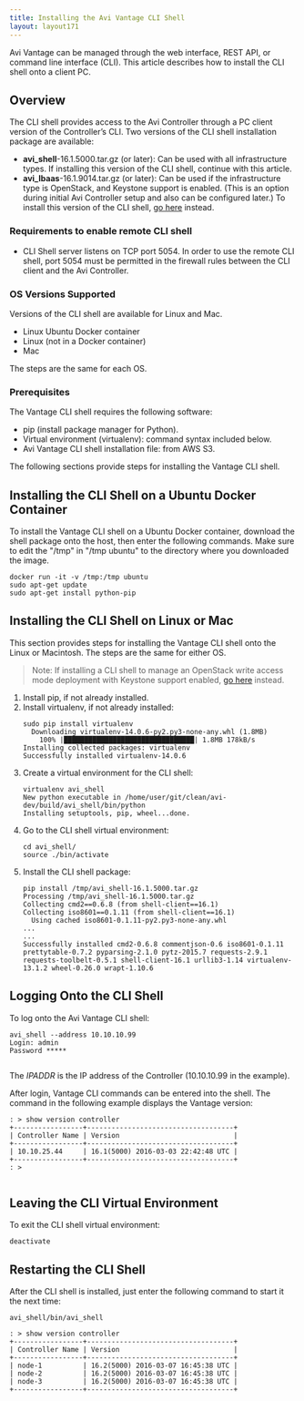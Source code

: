 ```yaml
---
title: Installing the Avi Vantage CLI Shell
layout: layout171
---
```

Avi Vantage can be managed through the web interface, REST API, or command line interface (CLI). This article describes how to install the CLI shell onto a client PC.

## Overview

The CLI shell provides access to the Avi Controller through a PC client version of the Controller’s CLI. Two versions of the CLI shell installation package are available:

* **avi_shell**-16.1.5000.tar.gz (or later): Can be used with all infrastructure types. If installing this version of the CLI shell, continue with this article. 
* **avi_lbaas**-16.1.9014.tar.gz (or later): Can be used if the infrastructure type is OpenStack, and Keystone support is enabled. (This is an option during initial Avi Controller setup and also can be configured later.) To install this version of the CLI shell, <a href="/docs/17.1/installation-guides/installing-the-lbaas-driver-cli-shell-openstack/">go here</a> instead. 

### Requirements to enable remote CLI shell

* CLI Shell server listens on TCP port 5054. In order to use the remote CLI shell, port 5054 must be permitted in the firewall rules between the CLI client and the Avi Controller.  

### OS Versions Supported

Versions of the CLI shell are available for Linux and Mac.

* Linux Ubuntu Docker container
* Linux (not in a Docker container)
* Mac 

The steps are the same for each OS.

### Prerequisites

The Vantage CLI shell requires the following software:

* pip (install package manager for Python).
* Virtual environment (virtualenv): command syntax included below.
* Avi Vantage CLI shell installation file: from AWS S3. 

The following sections provide steps for installing the Vantage CLI shell.

<a name="docker-prep"></a>

## Installing the CLI Shell on a Ubuntu Docker Container

To install the Vantage CLI shell on a Ubuntu Docker container, download the shell package onto the host, then enter the following commands. Make sure to edit the "/tmp" in "/tmp ubuntu" to the directory where you downloaded the image.


<pre class="command-line language-bash" data-prompt=": >"><code>docker run -it -v /tmp:/tmp ubuntu
sudo apt-get update
sudo apt-get install python-pip</code></pre> <a name="shell-install"></a> 

## Installing the CLI Shell on Linux or Mac

This section provides steps for installing the Vantage CLI shell onto the Linux or Macintosh. The steps are the same for either OS.
> Note: If installing a CLI shell to manage an OpenStack write access mode deployment with Keystone support enabled, <a href="/docs/17.1/installation-guides/installing-the-lbaas-driver-cli-shell-openstack/">go here</a> instead.
 <ol> 
 <li>Install pip, if not already installed.</li> 
 <li>Install virtualenv, if not already installed:<br> <pre crayon="false" class="command-line language-bash" data-prompt=": >"><code>sudo pip install virtualenv
  Downloading virtualenv-14.0.6-py2.py3-none-any.whl (1.8MB)
    100% |████████████████████████████████| 1.8MB 178kB/s
Installing collected packages: virtualenv
Successfully installed virtualenv-14.0.6</code></pre></li> 
 <li>Create a virtual environment for the CLI shell:<br> <pre crayon="false" class="command-line language-bash" data-prompt=": >"><code>virtualenv avi_shell
New python executable in /home/user/git/clean/avi-dev/build/avi_shell/bin/python
Installing setuptools, pip, wheel...done.</code></pre></li> 
 <li>Go to the CLI shell virtual environment:<br> <pre crayon="false" class="command-line language-bash" data-prompt=": >"><code>cd avi_shell/
source ./bin/activate</code></pre></li> 
 <li>Install the CLI shell package: <pre crayon="false" class="command-line language-bash"><code>pip install /tmp/avi_shell-16.1.5000.tar.gz
Processing /tmp/avi_shell-16.1.5000.tar.gz
Collecting cmd2==0.6.8 (from shell-client==16.1)
Collecting iso8601==0.1.11 (from shell-client==16.1)
  Using cached iso8601-0.1.11-py2.py3-none-any.whl
...
...
Successfully installed cmd2-0.6.8 commentjson-0.6 iso8601-0.1.11 prettytable-0.7.2 pyparsing-2.1.0 pytz-2015.7 requests-2.9.1 requests-toolbelt-0.5.1 shell-client-16.1 urllib3-1.14 virtualenv-13.1.2 wheel-0.26.0 wrapt-1.10.6
</code></pre> </li> 
</ol> 

## Logging Onto the CLI Shell

To log onto the Avi Vantage CLI shell:

<pre class="command-line language-bash"><code>avi_shell --address 10.10.10.99
Login: admin
Password *****
  
</code></pre> 

The *IPADDR* is the IP address of the Controller (10.10.10.99 in the example).

After login, Vantage CLI commands can be entered into the shell. The command in the following example displays the Vantage version:

<pre class="command-line language-bash"><code>: &gt; show version controller
+-----------------+------------------------------------+
| Controller Name | Version                            |
+-----------------+------------------------------------+
| 10.10.25.44     | 16.1(5000) 2016-03-03 22:42:48 UTC |
+-----------------+------------------------------------+
: &gt;

</code></pre> 

<a name="shell-install-lbaas"></a>

## Leaving the CLI Virtual Environment

To exit the CLI shell virtual environment:


<pre class="command-line language-bash" data-prompt=": >"><code>deactivate</code></pre>  

## Restarting the CLI Shell

After the CLI shell is installed, just enter the following command to start it the next time:


<pre class="command-line language-bash" data-prompt=": >"><code>avi_shell/bin/avi_shell 

: &gt; show version controller
+-----------------+------------------------------------+
| Controller Name | Version                            |
+-----------------+------------------------------------+
| node-1          | 16.2(5000) 2016-03-07 16:45:38 UTC |
| node-2          | 16.2(5000) 2016-03-07 16:45:38 UTC |
| node-3          | 16.2(5000) 2016-03-07 16:45:38 UTC |
+-----------------+------------------------------------+</code></pre> 